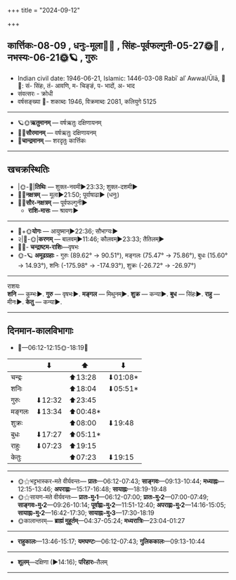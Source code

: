+++
title = "2024-09-12"

+++
## कार्त्तिकः-08-09  ,  धनुः-मूला🌛🌌  ,  सिंहः-पूर्वफल्गुनी-05-27🌞🌌  ,  नभस्यः-06-21🌞🪐  ,  गुरुः
- Indian civil date: 1946-06-21, Islamic: 1446-03-08 Rabīʿ alʾ Awwal/Ūlā, 🌌🌞: सं- सिंहः, तं- आवणि, म- चिङ्ङं, प- भादों, अ- भाद
- संवत्सरः - क्रोधी
- वर्षसङ्ख्या 🌛- शकाब्दः 1946, विक्रमाब्दः 2081, कलियुगे 5125
___________________
- 🪐🌞**ऋतुमानम्** — वर्षऋतुः दक्षिणायनम्
- 🌌🌞**सौरमानम्** — वर्षऋतुः दक्षिणायनम्
- 🌛**चान्द्रमानम्** — शरदृतुः कार्त्तिकः
___________________


## खचक्रस्थितिः
- |🌞-🌛|**तिथिः** — शुक्ल-नवमी►23:33; शुक्ल-दशमी►  
- 🌌🌛**नक्षत्रम्** — मूला►21:50; पूर्वाषाढा► (धनुः)  
- 🌌🌞**सौर-नक्षत्रम्** — पूर्वफल्गुनी►  
  - **राशि-मासः** — श्रावणः► 
___________________
- 🌛+🌞**योगः** — आयुष्मान्►22:36; सौभाग्यः►  
- २|🌛-🌞|**करणम्** — बालवम्►11:46; कौलवम्►23:33; तैतिलम्►  
- 🌌🌛- **चन्द्राष्टम-राशिः**—वृषभः  
- 🌞-🪐 **अमूढग्रहाः** - गुरुः (89.62° → 90.51°), मङ्गलः (75.47° → 75.86°), बुधः (15.60° → 14.93°), शनिः (-175.98° → -174.93°), शुक्रः (-26.72° → -26.97°)
___________________
राशयः  
**शनि** — कुम्भः►. **गुरु** — वृषभः►. **मङ्गल** — मिथुनम्►. **शुक्र** — कन्या►. **बुध** — सिंहः►. **राहु** — मीनः►. **केतु** — कन्या►. 
___________________


## दिनमान-कालविभागाः
- 🌅—06:12-12:15🌞-18:19🌇  

|      |⬇     |⬆     |⬇     |
|------|-----|-----|------|
|चन्द्रः|     |⬆13:28 |⬇01:08*|
|शनिः   |     |⬆18:04 |⬇05:51*|
|गुरुः  |⬇12:32 |⬆23:45 |     |
|मङ्गलः |⬇13:34 |⬆00:48*|     |
|शुक्रः |     |⬆08:00 |⬇19:48 |
|बुधः   |⬇17:27 |⬆05:11*|     |
|राहुः  |⬇07:23 |⬆19:15 |     |
|केतुः  |     |⬆07:23 |⬇19:15 |
___________________
- 🌞⚝भट्टभास्कर-मते वीर्यवन्तः— **प्रातः**—06:12-07:43; **साङ्गवः**—09:13-10:44; **मध्याह्नः**—12:15-13:46; **अपराह्णः**—15:17-16:48; **सायाह्नः**—18:19-19:48  
- 🌞⚝सायण-मते वीर्यवन्तः— **प्रातः-मु॰1**—06:12-07:00; **प्रातः-मु॰2**—07:00-07:49; **साङ्गवः-मु॰2**—09:26-10:14; **पूर्वाह्णः-मु॰2**—11:51-12:40; **अपराह्णः-मु॰2**—14:16-15:05; **सायाह्नः-मु॰2**—16:42-17:30; **सायाह्नः-मु॰3**—17:30-18:19  
- 🌞कालान्तरम्— **ब्राह्मं मुहूर्तम्**—04:37-05:24; **मध्यरात्रिः**—23:04-01:27  
___________________
- **राहुकालः**—13:46-15:17; **यमघण्टः**—06:12-07:43; **गुलिककालः**—09:13-10:44  
___________________
- **शूलम्**—दक्षिणा (►14:16); **परिहारः**–तैलम्  
___________________

